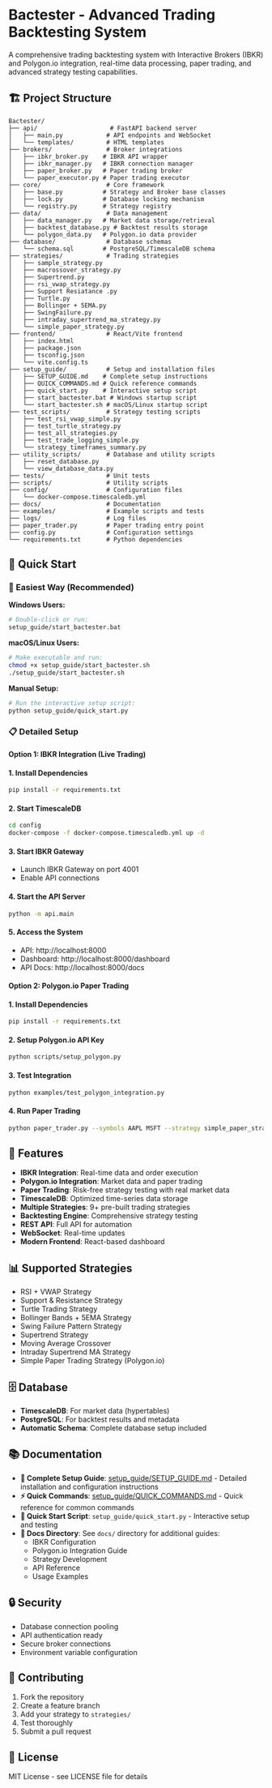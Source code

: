 # Bactester - Advanced Trading Backtesting System

A comprehensive trading backtesting system with Interactive Brokers (IBKR) and Polygon.io integration, real-time data processing, paper trading, and advanced strategy testing capabilities.

## 🏗️ Project Structure

```
Bactester/
├── api/                    # FastAPI backend server
│   ├── main.py            # API endpoints and WebSocket
│   └── templates/         # HTML templates
├── brokers/               # Broker integrations
│   ├── ibkr_broker.py    # IBKR API wrapper
│   ├── ibkr_manager.py   # IBKR connection manager
│   ├── paper_broker.py   # Paper trading broker
│   └── paper_executor.py # Paper trading executor
├── core/                  # Core framework
│   ├── base.py           # Strategy and Broker base classes
│   ├── lock.py           # Database locking mechanism
│   └── registry.py       # Strategy registry
├── data/                  # Data management
│   ├── data_manager.py   # Market data storage/retrieval
│   ├── backtest_database.py # Backtest results storage
│   └── polygon_data.py   # Polygon.io data provider
├── database/              # Database schemas
│   └── schema.sql        # PostgreSQL/TimescaleDB schema
├── strategies/            # Trading strategies
│   ├── sample_strategy.py
│   ├── macrossover_strategy.py
│   ├── Supertrend.py
│   ├── rsi_vwap_strategy.py
│   ├── Support Resiatance .py
│   ├── Turtle.py
│   ├── Bollinger + 5EMA.py
│   ├── SwingFailure.py
│   ├── intraday_supertrend_ma_strategy.py
│   └── simple_paper_strategy.py
├── frontend/              # React/Vite frontend
│   ├── index.html
│   ├── package.json
│   ├── tsconfig.json
│   └── vite.config.ts
├── setup_guide/           # Setup and installation files
│   ├── SETUP_GUIDE.md    # Complete setup instructions
│   ├── QUICK_COMMANDS.md # Quick reference commands
│   ├── quick_start.py    # Interactive setup script
│   ├── start_bactester.bat # Windows startup script
│   └── start_bactester.sh # macOS/Linux startup script
├── test_scripts/          # Strategy testing scripts
│   ├── test_rsi_vwap_simple.py
│   ├── test_turtle_strategy.py
│   ├── test_all_strategies.py
│   ├── test_trade_logging_simple.py
│   └── strategy_timeframes_summary.py
├── utility_scripts/       # Database and utility scripts
│   ├── reset_database.py
│   └── view_database_data.py
├── tests/                 # Unit tests
├── scripts/               # Utility scripts
├── config/                # Configuration files
│   └── docker-compose.timescaledb.yml
├── docs/                  # Documentation
├── examples/              # Example scripts and tests
├── logs/                  # Log files
├── paper_trader.py        # Paper trading entry point
├── config.py              # Configuration settings
└── requirements.txt       # Python dependencies
```

## 🚀 Quick Start

### 🎯 Easiest Way (Recommended)
**Windows Users:**
```bash
# Double-click or run:
setup_guide/start_bactester.bat
```

**macOS/Linux Users:**
```bash
# Make executable and run:
chmod +x setup_guide/start_bactester.sh
./setup_guide/start_bactester.sh
```

**Manual Setup:**
```bash
# Run the interactive setup script:
python setup_guide/quick_start.py
```

### 📋 Detailed Setup

#### Option 1: IBKR Integration (Live Trading)
#### 1. Install Dependencies
```bash
pip install -r requirements.txt
```

#### 2. Start TimescaleDB
```bash
cd config
docker-compose -f docker-compose.timescaledb.yml up -d
```

#### 3. Start IBKR Gateway
- Launch IBKR Gateway on port 4001
- Enable API connections

#### 4. Start the API Server
```bash
python -m api.main
```

#### 5. Access the System
- API: http://localhost:8000
- Dashboard: http://localhost:8000/dashboard
- API Docs: http://localhost:8000/docs

#### Option 2: Polygon.io Paper Trading
#### 1. Install Dependencies
```bash
pip install -r requirements.txt
```

#### 2. Setup Polygon.io API Key
```bash
python scripts/setup_polygon.py
```

#### 3. Test Integration
```bash
python examples/test_polygon_integration.py
```

#### 4. Run Paper Trading
```bash
python paper_trader.py --symbols AAPL MSFT --strategy simple_paper_strategy
```

## 🔧 Features

- **IBKR Integration**: Real-time data and order execution
- **Polygon.io Integration**: Market data and paper trading
- **Paper Trading**: Risk-free strategy testing with real market data
- **TimescaleDB**: Optimized time-series data storage
- **Multiple Strategies**: 9+ pre-built trading strategies
- **Backtesting Engine**: Comprehensive strategy testing
- **REST API**: Full API for automation
- **WebSocket**: Real-time updates
- **Modern Frontend**: React-based dashboard

## 📊 Supported Strategies

- RSI + VWAP Strategy
- Support & Resistance Strategy
- Turtle Trading Strategy
- Bollinger Bands + 5EMA Strategy
- Swing Failure Pattern Strategy
- Supertrend Strategy
- Moving Average Crossover
- Intraday Supertrend MA Strategy
- Simple Paper Trading Strategy (Polygon.io)

## 🗄️ Database

- **TimescaleDB**: For market data (hypertables)
- **PostgreSQL**: For backtest results and metadata
- **Automatic Schema**: Complete database setup included

## 📚 Documentation

- **📖 Complete Setup Guide**: [setup_guide/SETUP_GUIDE.md](setup_guide/SETUP_GUIDE.md) - Detailed installation and configuration instructions
- **⚡ Quick Commands**: [setup_guide/QUICK_COMMANDS.md](setup_guide/QUICK_COMMANDS.md) - Quick reference for common commands
- **🎯 Quick Start Script**: `setup_guide/quick_start.py` - Interactive setup and testing
- **📁 Docs Directory**: See `docs/` directory for additional guides:
  - IBKR Configuration
  - Polygon.io Integration Guide
  - Strategy Development
  - API Reference
  - Usage Examples

## 🔒 Security

- Database connection pooling
- API authentication ready
- Secure broker connections
- Environment variable configuration

## 🤝 Contributing

1. Fork the repository
2. Create a feature branch
3. Add your strategy to `strategies/`
4. Test thoroughly
5. Submit a pull request

## 📄 License

MIT License - see LICENSE file for details
